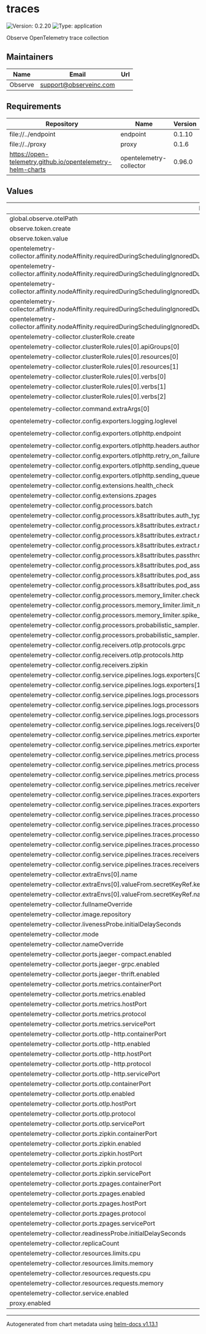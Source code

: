 # traces

![Version: 0.2.20](https://img.shields.io/badge/Version-0.2.20-informational?style=flat-square) ![Type: application](https://img.shields.io/badge/Type-application-informational?style=flat-square)

Observe OpenTelemetry trace collection

## Maintainers

| Name | Email | Url |
| ---- | ------ | --- |
| Observe | <support@observeinc.com> |  |

## Requirements

| Repository | Name | Version |
|------------|------|---------|
| file://../endpoint | endpoint | 0.1.10 |
| file://../proxy | proxy | 0.1.6 |
| https://open-telemetry.github.io/opentelemetry-helm-charts | opentelemetry-collector | 0.96.0 |

## Values

| Key | Type | Default | Description |
|-----|------|---------|-------------|
| global.observe.otelPath | string | `"/v1/otel"` |  |
| observe.token.create | bool | `true` |  |
| observe.token.value | string | `""` |  |
| opentelemetry-collector.affinity.nodeAffinity.requiredDuringSchedulingIgnoredDuringExecution.nodeSelectorTerms[0].matchExpressions[0].key | string | `"observeinc.com/unschedulable"` |  |
| opentelemetry-collector.affinity.nodeAffinity.requiredDuringSchedulingIgnoredDuringExecution.nodeSelectorTerms[0].matchExpressions[0].operator | string | `"DoesNotExist"` |  |
| opentelemetry-collector.affinity.nodeAffinity.requiredDuringSchedulingIgnoredDuringExecution.nodeSelectorTerms[0].matchExpressions[1].key | string | `"kubernetes.io/os"` |  |
| opentelemetry-collector.affinity.nodeAffinity.requiredDuringSchedulingIgnoredDuringExecution.nodeSelectorTerms[0].matchExpressions[1].operator | string | `"NotIn"` |  |
| opentelemetry-collector.affinity.nodeAffinity.requiredDuringSchedulingIgnoredDuringExecution.nodeSelectorTerms[0].matchExpressions[1].values[0] | string | `"windows"` |  |
| opentelemetry-collector.clusterRole.create | bool | `true` |  |
| opentelemetry-collector.clusterRole.rules[0].apiGroups[0] | string | `""` |  |
| opentelemetry-collector.clusterRole.rules[0].resources[0] | string | `"pods"` |  |
| opentelemetry-collector.clusterRole.rules[0].resources[1] | string | `"namespaces"` |  |
| opentelemetry-collector.clusterRole.rules[0].verbs[0] | string | `"get"` |  |
| opentelemetry-collector.clusterRole.rules[0].verbs[1] | string | `"list"` |  |
| opentelemetry-collector.clusterRole.rules[0].verbs[2] | string | `"watch"` |  |
| opentelemetry-collector.command.extraArgs[0] | string | `"--set=service.telemetry.metrics.address=:58888"` |  |
| opentelemetry-collector.config.exporters.logging.loglevel | string | `"info"` |  |
| opentelemetry-collector.config.exporters.otlphttp.endpoint | string | `"{{ include \"observe.collectionEndpoint\" . }}{{ .Values.global.observe.otelPath }}"` |  |
| opentelemetry-collector.config.exporters.otlphttp.headers.authorization | string | `"Bearer ${OBSERVE_TOKEN}"` |  |
| opentelemetry-collector.config.exporters.otlphttp.retry_on_failure.enabled | bool | `true` |  |
| opentelemetry-collector.config.exporters.otlphttp.sending_queue.num_consumers | int | `4` |  |
| opentelemetry-collector.config.exporters.otlphttp.sending_queue.queue_size | int | `100` |  |
| opentelemetry-collector.config.extensions.health_check | object | `{}` |  |
| opentelemetry-collector.config.extensions.zpages | object | `{}` |  |
| opentelemetry-collector.config.processors.batch | object | `{}` |  |
| opentelemetry-collector.config.processors.k8sattributes.auth_type | string | `"serviceAccount"` |  |
| opentelemetry-collector.config.processors.k8sattributes.extract.metadata[0] | string | `"k8s.pod.name"` |  |
| opentelemetry-collector.config.processors.k8sattributes.extract.metadata[1] | string | `"k8s.namespace.name"` |  |
| opentelemetry-collector.config.processors.k8sattributes.extract.metadata[2] | string | `"k8s.cluster.uid"` |  |
| opentelemetry-collector.config.processors.k8sattributes.passthrough | bool | `false` |  |
| opentelemetry-collector.config.processors.k8sattributes.pod_association[0].sources[0].from | string | `"resource_attribute"` |  |
| opentelemetry-collector.config.processors.k8sattributes.pod_association[0].sources[0].name | string | `"k8s.pod.ip"` |  |
| opentelemetry-collector.config.processors.k8sattributes.pod_association[1].sources[0].from | string | `"connection"` |  |
| opentelemetry-collector.config.processors.memory_limiter.check_interval | string | `"5s"` |  |
| opentelemetry-collector.config.processors.memory_limiter.limit_mib | int | `192` |  |
| opentelemetry-collector.config.processors.memory_limiter.spike_limit_mib | int | `100` |  |
| opentelemetry-collector.config.processors.probabilistic_sampler.hash_seed | int | `22` |  |
| opentelemetry-collector.config.processors.probabilistic_sampler.sampling_percentage | int | `100` |  |
| opentelemetry-collector.config.receivers.otlp.protocols.grpc | object | `{}` |  |
| opentelemetry-collector.config.receivers.otlp.protocols.http | object | `{}` |  |
| opentelemetry-collector.config.receivers.zipkin | object | `{}` |  |
| opentelemetry-collector.config.service.pipelines.logs.exporters[0] | string | `"otlphttp"` |  |
| opentelemetry-collector.config.service.pipelines.logs.exporters[1] | string | `"logging"` |  |
| opentelemetry-collector.config.service.pipelines.logs.processors[0] | string | `"k8sattributes"` |  |
| opentelemetry-collector.config.service.pipelines.logs.processors[1] | string | `"memory_limiter"` |  |
| opentelemetry-collector.config.service.pipelines.logs.processors[2] | string | `"batch"` |  |
| opentelemetry-collector.config.service.pipelines.logs.receivers[0] | string | `"otlp"` |  |
| opentelemetry-collector.config.service.pipelines.metrics.exporters[0] | string | `"otlphttp"` |  |
| opentelemetry-collector.config.service.pipelines.metrics.exporters[1] | string | `"logging"` |  |
| opentelemetry-collector.config.service.pipelines.metrics.processors[0] | string | `"k8sattributes"` |  |
| opentelemetry-collector.config.service.pipelines.metrics.processors[1] | string | `"memory_limiter"` |  |
| opentelemetry-collector.config.service.pipelines.metrics.processors[2] | string | `"batch"` |  |
| opentelemetry-collector.config.service.pipelines.metrics.receivers[0] | string | `"otlp"` |  |
| opentelemetry-collector.config.service.pipelines.traces.exporters[0] | string | `"otlphttp"` |  |
| opentelemetry-collector.config.service.pipelines.traces.exporters[1] | string | `"logging"` |  |
| opentelemetry-collector.config.service.pipelines.traces.processors[0] | string | `"probabilistic_sampler"` |  |
| opentelemetry-collector.config.service.pipelines.traces.processors[1] | string | `"k8sattributes"` |  |
| opentelemetry-collector.config.service.pipelines.traces.processors[2] | string | `"memory_limiter"` |  |
| opentelemetry-collector.config.service.pipelines.traces.processors[3] | string | `"batch"` |  |
| opentelemetry-collector.config.service.pipelines.traces.receivers[0] | string | `"otlp"` |  |
| opentelemetry-collector.config.service.pipelines.traces.receivers[1] | string | `"zipkin"` |  |
| opentelemetry-collector.extraEnvs[0].name | string | `"OBSERVE_TOKEN"` |  |
| opentelemetry-collector.extraEnvs[0].valueFrom.secretKeyRef.key | string | `"OBSERVE_TOKEN"` |  |
| opentelemetry-collector.extraEnvs[0].valueFrom.secretKeyRef.name | string | `"otel-credentials"` |  |
| opentelemetry-collector.fullnameOverride | string | `"observe-traces"` |  |
| opentelemetry-collector.image.repository | string | `"otel/opentelemetry-collector-contrib"` |  |
| opentelemetry-collector.livenessProbe.initialDelaySeconds | int | `5` |  |
| opentelemetry-collector.mode | string | `"daemonset"` |  |
| opentelemetry-collector.nameOverride | string | `"traces"` |  |
| opentelemetry-collector.ports.jaeger-compact.enabled | bool | `false` |  |
| opentelemetry-collector.ports.jaeger-grpc.enabled | bool | `false` |  |
| opentelemetry-collector.ports.jaeger-thrift.enabled | bool | `false` |  |
| opentelemetry-collector.ports.metrics.containerPort | int | `58888` |  |
| opentelemetry-collector.ports.metrics.enabled | bool | `true` |  |
| opentelemetry-collector.ports.metrics.hostPort | int | `0` |  |
| opentelemetry-collector.ports.metrics.protocol | string | `"TCP"` |  |
| opentelemetry-collector.ports.metrics.servicePort | int | `58888` |  |
| opentelemetry-collector.ports.otlp-http.containerPort | int | `4318` |  |
| opentelemetry-collector.ports.otlp-http.enabled | bool | `true` |  |
| opentelemetry-collector.ports.otlp-http.hostPort | int | `0` |  |
| opentelemetry-collector.ports.otlp-http.protocol | string | `"TCP"` |  |
| opentelemetry-collector.ports.otlp-http.servicePort | int | `4318` |  |
| opentelemetry-collector.ports.otlp.containerPort | int | `4317` |  |
| opentelemetry-collector.ports.otlp.enabled | bool | `true` |  |
| opentelemetry-collector.ports.otlp.hostPort | int | `0` |  |
| opentelemetry-collector.ports.otlp.protocol | string | `"TCP"` |  |
| opentelemetry-collector.ports.otlp.servicePort | int | `4317` |  |
| opentelemetry-collector.ports.zipkin.containerPort | int | `9411` |  |
| opentelemetry-collector.ports.zipkin.enabled | bool | `true` |  |
| opentelemetry-collector.ports.zipkin.hostPort | int | `0` |  |
| opentelemetry-collector.ports.zipkin.protocol | string | `"TCP"` |  |
| opentelemetry-collector.ports.zipkin.servicePort | int | `9411` |  |
| opentelemetry-collector.ports.zpages.containerPort | int | `55679` |  |
| opentelemetry-collector.ports.zpages.enabled | bool | `true` |  |
| opentelemetry-collector.ports.zpages.hostPort | int | `0` |  |
| opentelemetry-collector.ports.zpages.protocol | string | `"TCP"` |  |
| opentelemetry-collector.ports.zpages.servicePort | int | `55679` |  |
| opentelemetry-collector.readinessProbe.initialDelaySeconds | int | `10` |  |
| opentelemetry-collector.replicaCount | int | `10` |  |
| opentelemetry-collector.resources.limits.cpu | string | `"250m"` |  |
| opentelemetry-collector.resources.limits.memory | string | `"256Mi"` |  |
| opentelemetry-collector.resources.requests.cpu | string | `"250m"` |  |
| opentelemetry-collector.resources.requests.memory | string | `"256Mi"` |  |
| opentelemetry-collector.service.enabled | bool | `true` |  |
| proxy.enabled | bool | `false` |  |

----------------------------------------------
Autogenerated from chart metadata using [helm-docs v1.13.1](https://github.com/norwoodj/helm-docs/releases/v1.13.1)

